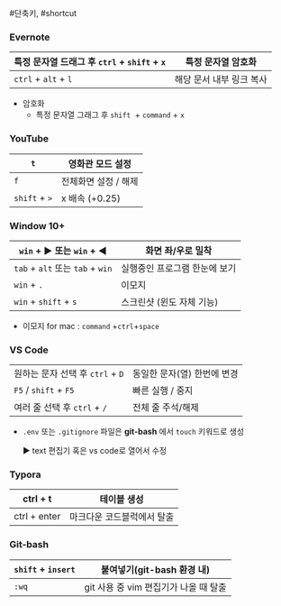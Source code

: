 #단축키, #shortcut

### Evernote
|특정 문자열 드래그 후  `ctrl` + `shift` + `x`|특정 문자열 암호화|
|---|---|
|`ctrl` + `alt` + `l` | 해당 문서 내부 링크 복사   |

-   암호화
	- 특정 문자열 그래그 후 `shift`  + `command` + `x`

### YouTube

| `t`           | 영화관 모드 설정     |
| ------------- | -------------------- |
| `f`           | 전체화면 설정 / 해제 |
| `shift` + `>` | x 배속 (+0.25)       |



### Window  10+ 

| `win` + ▶  또는 `win` + ◀        | 화면 좌/우로 밀착             |
| -------------------------------- | ----------------------------- |
| `tab` + `alt` 또는 `tab` + `win` | 실행중인 프로그램 한눈에 보기 |
| `win` + `.`                      | 이모지                        |
| `win` + `shift` + `s`            | 스크린샷 (윈도 자체 기능)     |

- 이모지 for mac : `command` +`ctrl`+`space`

### VS Code

|                                  |                             |
| -------------------------------- | --------------------------- |
| 원하는 문자 선택 후 `ctrl` + `D` | 동일한 문자(열) 한번에 변경 |
| `F5` / `shift` + `F5`            | 빠른 실행 / 중지            |
| 여러 줄 선택 후 `ctrl` + `/`     | 전체 줄 주석/해제           |

- `.env` 또는 `.gitignore` 파일은 **git-bash** 에서 `touch` 키워드로 생성 

  ▶ text 편집기 혹은 vs code로 열어서 수정



### Typora

| ctrl + t     | 테이블 생성                |
| ------------ | -------------------------- |
| ctrl + enter | 마크다운 코드블럭에서 탈출 |



### Git-bash

| `shift` + `insert` | 붙여넣기(git-bash 환경 내)            |
| ------------------ | ------------------------------------- |
| `:wq`              | git 사용 중 vim 편집기가 나올 때 탈출 |
